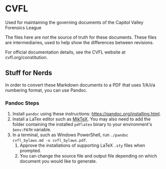 # CVFL

Used for maintaining the governing documents of the Capitol Valley Forensics League

The files here are *not* the source of truth for these documents. These files are intermediaries, used to help show the differences between revisions.

For official documentation details, see the CVFL website at cvfl.org/constitution.

## Stuff for Nerds

In order to convert these Markdown documents to a PDF that uses 1/A/i/a numbering format, you can use Pandoc.

### Pandoc Steps

1. Install `pandoc` using these instructions: https://pandoc.org/installing.html.
2. Install a LaTex editor such as [MikTeX](https://miktex.org/download). You may also need to add the folder containing the installed `pdflatex` binary to your environment's `$env:PATH` variable.
3. In a terminal, such as Windows PowerShell, run `./pandoc cvfl_bylaws.md -o cvfl_bylaws.pdf`.
    1. Approve the installations of supporting LaTeX `.sty` files when prompted.
    2. You can change the source file and output file depending on which document you would like to generate.
